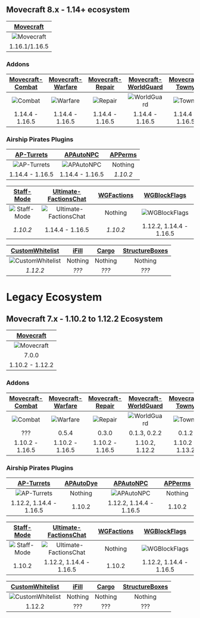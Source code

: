 ## Movecraft 8.x - 1.14+ ecosystem

| [Movecraft](https://github.com/APDevTeam/Movecraft) |
| :---: |
| ![Movecraft](https://github.com/APDevTeam/Movecraft/actions/workflows/maven.yml/badge.svg?branch=1.13%2B) |
| 1.16.1/1.16.5 |

### Addons
| [Movecraft-Combat](https://github.com/TylerS1066/Movecraft-Combat) | [Movecraft-Warfare](https://github.com/APDevTeam/Movecraft-Warfare) | [Movecraft-Repair](https://github.com/APDevTeam/Movecraft-Repair) | [Movecraft-WorldGuard](https://github.com/APDevTeam/Movecraft-WorldGuard) | [Movecraft-Towny](https://github.com/TylerS1066/Movecraft-Towny/) | [Movecraft-Cannons](https://github.com/TylerS1066/Movecraft-Cannons) | [Beaming](https://github.com/APDevTeam/Beaming) |
| :---: | :---: | :---: | :---: | :---: | :---: | :---: |
| ![Combat](https://github.com/TylerS1066/Movecraft-Combat/actions/workflows/maven.yml/badge.svg?branch=main) | ![Warfare](https://github.com/APDevTeam/Movecraft-Warfare/actions/workflows/maven.yml/badge.svg?branch=main) | ![Repair](https://github.com/APDevTeam/Movecraft-Repair/actions/workflows/maven.yml/badge.svg?branch=main) | ![WorldGuard](https://github.com/APDevTeam/Movecraft-WorldGuard/actions/workflows/maven.yml/badge.svg?branch=main) | ![Towny](https://github.com/TylerS1066/Movecraft-Towny/actions/workflows/maven.yml/badge.svg?branch=main) | ![Cannons](https://github.com/TylerS1066/Movecraft-Cannons/actions/workflows/maven.yml/badge.svg?branch=main) | ![Beaming](https://github.com/APDevTeam/Beaming/actions/workflows/maven.yml/badge.svg?branch=main) |
| 1.14.4 - 1.16.5 | 1.14.4 - 1.16.5 | 1.14.4 - 1.16.5 |  1.14.4 - 1.16.5 | 1.14.4 - 1.16.5 | 1.14.4 - 1.16.5 | 1.14.4 - 1.16.5 |



### Airship Pirates Plugins

| [AP-Turrets](https://github.com/APDevTeam/Ap-Turrets) | [APAutoNPC](https://github.com/APDevTeam/APAutoNPC) | [APPerms](https://github.com/APDevTeam/APDonorPerms) |
| :---: | :---: | :---: |
| ![AP-Turrets](https://github.com/APDevTeam/Ap-Turrets/actions/workflows/maven.yml/badge.svg?branch=main) | ![APAutoNPC](https://github.com/APDevTeam/APAutoNPC/actions/workflows/maven.yml/badge.svg?branch=main) | Nothing |
| 1.14.4 - 1.16.5 | 1.14.4 - 1.16.5 | *1.10.2* |

| [Staff-Mode](https://github.com/APDevTeam/Staff-Mode) | [Ultimate-FactionsChat](https://github.com/TylerS1066/Ultimate-FactionsChat) | [WGFactions](https://github.com/APDevTeam/WGFactions) | [WGBlockFlags](https://github.com/TylerS1066/WGBlockFlags/) |
| :---: | :---: | :---: | :---: |
| ![Staff-Mode](https://github.com/APDevTeam/Staff-Mode/actions/workflows/maven.yml/badge.svg) | ![Ultimate-FactionsChat](https://github.com/TylerS1066/Ultimate-FactionsChat/actions/workflows/maven.yml/badge.svg?branch=main) | Nothing | ![WGBlockFlags](https://github.com/TylerS1066/WGBlockFlags/actions/workflows/maven.yml/badge.svg?branch=main) |
| *1.10.2* | 1.14.4 - 1.16.5 | *1.10.2* | 1.12.2, 1.14.4 - 1.16.5 |

| [CustomWhitelist](https://github.com/APDevTeam/CustomWhitelist/) | [iFill](https://github.com/APDevTeam/iFill) | [Cargo](https://github.com/APDevTeam/APCargoMerchant) | [StructureBoxes](https://github.com/APDevTeam/StructureBoxes)
| :---: | :---: | :---: | :---: |
| ![CustomWhitelist](https://github.com/APDevTeam/CustomWhitelist/actions/workflows/maven.yml/badge.svg) | Nothing | Nothing | Nothing |
| *1.12.2* | *???* | *???* | *???* |



# Legacy Ecosystem


## Movecraft 7.x - 1.10.2 to 1.12.2 Ecosystem

| [Movecraft](https://github.com/APDevTeam/Movecraft) |
| :---: |
| ![Movecraft](https://github.com/APDevTeam/Movecraft/actions/workflows/maven.yml/badge.svg?branch=master) |
| 7.0.0 |
| 1.10.2 - 1.12.2 |

### Addons
| [Movecraft-Combat](https://github.com/TylerS1066/Movecraft-Combat/tree/legacy/) | [Movecraft-Warfare](https://github.com/APDevTeam/Movecraft-Warfare/tree/legacy/) | [Movecraft-Repair](https://github.com/APDevTeam/Movecraft-Repair/tree/legacy/) | [Movecraft-WorldGuard](https://github.com/APDevTeam/Movecraft-WorldGuard/tree/1.12.2/) | [Movecraft-Towny](https://github.com/TylerS1066/Movecraft-Towny/tree/legacy/) | [Movecraft-Cannons](https://github.com/TylerS1066/Movecraft-Cannons/tree/legacy/) | [Beaming](https://github.com/APDevTeam/Beaming/tree/legacy/) |
| :---: | :---: | :---: | :---: | :---: | :---: | :---: |
| ![Combat](https://github.com/TylerS1066/Movecraft-Combat/actions/workflows/maven.yml/badge.svg?branch=legacy) | ![Warfare](https://github.com/APDevTeam/Movecraft-Warfare/actions/workflows/maven.yml/badge.svg?branch=legacy) | ![Repair](https://github.com/APDevTeam/Movecraft-Repair/actions/workflows/maven.yml/badge.svg?branch=legacy) | ![WorldGuard](https://github.com/APDevTeam/Movecraft-WorldGuard/actions/workflows/maven.yml/badge.svg?branch=1.12.2) | ![Towny](https://github.com/TylerS1066/Movecraft-Towny/actions/workflows/maven.yml/badge.svg?branch=legacy) | ![Cannons](https://github.com/TylerS1066/Movecraft-Cannons/actions/workflows/maven.yml/badge.svg?branch=legacy) | ![Beaming](https://github.com/APDevTeam/Beaming/actions/workflows/maven.yml/badge.svg?branch=legacy) |
| ??? | 0.5.4 | 0.3.0 | 0.1.3, 0.2.2 | 0.1.2 | 0.1.2 | 1.5.1 |
| 1.10.2 - 1.16.5 | 1.10.2 - 1.16.5 | 1.10.2 - 1.16.5 | 1.10.2, 1.12.2 | 1.10.2 - 1.13.2 | 1.10.2 - 1.16.5 | 1.10.2 - 1.16.5 |


### Airship Pirates Plugins

| [AP-Turrets](https://github.com/APDevTeam/Ap-Turrets) | [APAutoDye](https://github.com/APDevTeam/APAutoDye) | [APAutoNPC](https://github.com/APDevTeam/APAutoNPC) | [APPerms](https://github.com/APDevTeam/APDonorPerms) |
| :---: | :---: | :---: | :---: |
| ![AP-Turrets](https://github.com/APDevTeam/Ap-Turrets/actions/workflows/maven.yml/badge.svg) | Nothing | ![APAutoNPC](https://github.com/APDevTeam/APAutoNPC/actions/workflows/maven.yml/badge.svg) | Nothing |
| 1.12.2, 1.14.4 - 1.16.5 | 1.10.2 | 1.12.2, 1.14.4 - 1.16.5 | 1.10.2 |

| [Staff-Mode](https://github.com/APDevTeam/Staff-Mode) | [Ultimate-FactionsChat](https://github.com/TylerS1066/Ultimate-FactionsChat) | [WGFactions](https://github.com/APDevTeam/WGFactions) | [WGBlockFlags](https://github.com/TylerS1066/WGBlockFlags/) |
| :---: | :---: | :---: | :---: |
| ![Staff-Mode](https://github.com/APDevTeam/Staff-Mode/actions/workflows/maven.yml/badge.svg) | ![Ultimate-FactionsChat](https://github.com/TylerS1066/Ultimate-FactionsChat/actions/workflows/maven.yml/badge.svg) | Nothing | ![WGBlockFlags](https://github.com/TylerS1066/WGBlockFlags/actions/workflows/maven.yml/badge.svg) |
| 1.10.2 | 1.12.2, 1.14.4 - 1.16.5 | 1.10.2 | 1.12.2, 1.14.4 - 1.16.5 |

| [CustomWhitelist](https://github.com/APDevTeam/CustomWhitelist/) | [iFill](https://github.com/APDevTeam/iFill) | [Cargo](https://github.com/APDevTeam/APCargoMerchant) | [StructureBoxes](https://github.com/APDevTeam/StructureBoxes)
| :---: | :---: | :---: | :---: |
| ![CustomWhitelist](https://github.com/APDevTeam/CustomWhitelist/actions/workflows/maven.yml/badge.svg) | Nothing | Nothing | Nothing |
| 1.12.2 | ??? | ??? | ??? |
